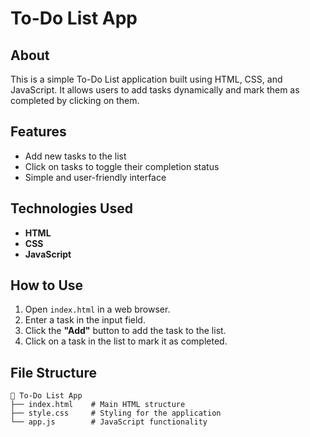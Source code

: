 # To-Do List App

## About
This is a simple To-Do List application built using HTML, CSS, and JavaScript. It allows users to add tasks dynamically and mark them as completed by clicking on them.

## Features
- Add new tasks to the list
- Click on tasks to toggle their completion status
- Simple and user-friendly interface

## Technologies Used
- **HTML**
- **CSS**
- **JavaScript**

## How to Use
1. Open `index.html` in a web browser.
2. Enter a task in the input field.
3. Click the **"Add"** button to add the task to the list.
4. Click on a task in the list to mark it as completed.

## File Structure
```plaintext
📂 To-Do List App
├── index.html    # Main HTML structure
├── style.css     # Styling for the application
└── app.js        # JavaScript functionality
```
